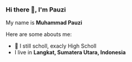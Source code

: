 ### Hi there 👋, I'm Pauzi


My name is **Muhammad Pauzi**

Here are some abouts me:

- 🏫 I still scholl, exacly High Scholl
- I live in **Langkat, Sumatera Utara, Indonesia**

